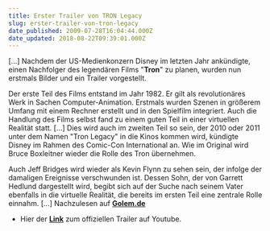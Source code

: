 ```yaml
---
title: Erster Trailer von TRON Legacy
slug: erster-trailer-von-tron-legacy
date_published: 2009-07-28T16:04:44.000Z
date_updated: 2018-08-22T09:39:01.000Z
---
```


[...] Nachdem der US-Medienkonzern Disney im letzten Jahr ankündigte, einen Nachfolger des legendären Films "**Tron**" zu planen, wurden nun erstmals Bilder und ein Trailer vorgestellt.

Der erste Teil des Films entstand im Jahr 1982. Er gilt als revolutionäres Werk in Sachen Computer-Animation. Erstmals wurden Szenen in größerem Umfang mit einem Rechner erstellt und in den Spielfilm integriert. Auch die Handlung des Films selbst fand zu einem guten Teil in einer virtuellen Realität statt. [...] Dies wird auch im zweiten Teil so sein, der 2010 oder 2011 unter dem Namen "Tron Legacy" in die Kinos kommen wird, kündigte Disney im Rahmen des Comic-Con International an. Wie im Original wird Bruce Boxleitner wieder die Rolle des Tron übernehmen.

Auch Jeff Bridges wird wieder als Kevin Flynn zu sehen sein, der infolge der damaligen Ereignisse verschwunden ist. Dessen Sohn, der von Garrett Hedlund dargestellt wird, begibt sich auf der Suche nach seinem Vater ebenfalls in die virtuelle Realität, die bereits im ersten Teil eine zentrale Rolle einnahm. [...] Nachzulesen auf [**Golem.de**](http://winfuture.de/news,48707.html)

- Hier der **[Link](http://www.youtube.com/watch?v=6HcsDc_9LX8)** zum offiziellen Trailer auf Youtube.
